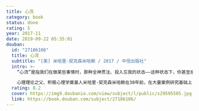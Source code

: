 ```yaml
---
title: 心流
category: book
status: done
rating: 5
year: 2017-11
date: 2019-09-22 05:35:01
douban:
  id: "27186106"
  title: 心流
  subtitle: "[美] 米哈里·契克森米哈赖 / 2017 / 中信出版社"
  intro: >-
    “心流”是指我们在做某些事情时，那种全神贯注、投入忘我的状态——这种状态下，你甚至感觉不到时间的存在，在这件事情完成之后我们会有一种充满能量并且非常满足的感受。其实很多时候我们在做自己非常喜欢、有挑战并且擅长的事情的时候，就很容易体验到心流，比如爬山、游泳、打球、玩游戏、阅读、演奏乐器还有工作的时候。

    心理理论之父、积极心理学奠基人米哈里·契克森米哈赖在30年前，在大量案例研究基础上，开创性地提出了“心流”的概念。本书系统阐述了心流理论，进入心流状态的条件，从日常生活、休闲娱乐、工作、人际关系等各方面，阐述如何进入心流状态。对心理学爱好者和研究者来说，《心流》是理解积极心理学等领域不可或缺的理论素材；对大众读者来说，这更是一本提升幸福感和效率的行动指南。
  rating: 8.2
  cover: https://img9.doubanio.com/view/subject/l/public/s29595585.jpg
  link: https://book.douban.com/subject/27186106/
---
```


